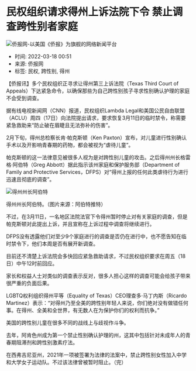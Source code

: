 # 民权组织请求得州上诉法院下令 禁止调查跨性别者家庭

![侨报网-以美国《侨报》为旗舰的网络新闻平台](/upload/content/2024/20241231/0f7b4dde3efff78340e763cf69acc88a.png)

- 时间: 2022-03-18 00:51
- 来源: 侨报网
- 标签: 民权, 跨性别, 得州

【侨报讯】多个民权组织正寻求让得州第三上诉法院（Texas Third Court of Appeals）下达紧急命令，以确保那些为自己跨性别孩子寻求性别确认护理的家庭不会受到调查。

据有线电视新闻网（CNN）报道，民权组织Lambda Legal和美国公民自由联盟（ACLU）周四（17日）向法院提出请求，要求恢复3月11日的临时禁令，称需要紧急救助来“防止破在眉睫且无法弥补的伤害”。

2月下旬，得州总检察长肯·帕克斯顿（Ken Paxton）宣布，对儿童进行性别确认手术以及开影响青春期的药物，都会被视为“虐待儿童”。

帕克斯顿的这一法律意见被很多人视为是对跨性别儿童的攻击。之后得州州长格雷格·阿伯特（Greg Abbott）据此指示该州家庭和保护服务部（Department of Family and Protective Services，DFPS）对“得州上报的任何此类虐待行为进行迅速且彻底的调查”。

![得州州长阿伯特](http://www.uschinapress.com/image/2022-03-18/954361420966146048.jpg)

得州州长阿伯特。（图片来源：阿伯特推特）

不过，在3月11日，一名地区法院法官下令得州暂时停止对有关家庭的调查，但是帕克斯顿对此提出上诉，并且宣称在上诉过程中调查将继续进行。

DFPS没有透露他们对至少9个家庭进行的调查是否仍在进行中，也不愿告知在临时禁令下，他们本周是否有展开新调查。

目前还不清楚上诉法院会多快回应紧急救助请求，不过民权组织要求在周五（18日）中午12时前回应。

家长和权益人士对类似的调查表示反对，很多人担心这样的调查可能会给孩子带来很严重的负面后果。

LGBTQ权利组织得州平等（Equality of Texas）CEO理查多·马丁内斯（Ricardo Martinez）表示：“对得州乃至全美的跨性别年轻人来说，你们绝对没有做错任何事。在得州、全美和全世界，有无数人在为保护你们的权利而抗争。”

美国的跨性别儿童在很多不同的战线上与歧视作斗争。

去年，阿肯色州成为第一个禁止性别确认护理的州，这其中包括针对未成年人的青春期阻滞剂和跨性别激素疗法。

在西弗吉尼亚州，2021年一项被签署为法律的法案中，禁止跨性别女性加入中学和大学女子运动队。不过该法律曾被暂时阻止。（完）